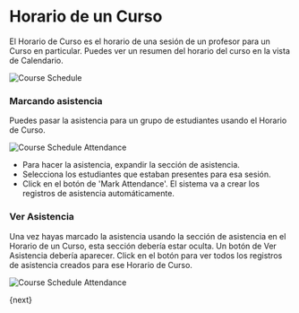 # Horario de un Curso

El Horario de Curso es el horario de una sesión de un profesor para un Curso en particular.
Puedes ver un resumen del horario del curso en la vista de Calendario.

<img class="screenshot" alt="Course Schedule" src="/docs/assets/img/education/schedule/course-schedule.png">

### Marcando asistencia

Puedes pasar la asistencia para un grupo de estudiantes usando el Horario de Curso.

<img class="screenshot" alt="Course Schedule Attendance" src="/docs/assets/img/education/schedule/course-schedule-att.png">

- Para hacer la asistencia, expandir la sección de asistencia.
- Selecciona los estudiantes que estaban presentes para esa sesión.
- Click en el botón de 'Mark Attendance'. El sistema va a crear los registros de asistencia automáticamente.

### Ver Asistencia

Una vez hayas marcado la asistencia usando la sección de asistencia en el Horario de un Curso, esta sección debería estar oculta.
Un botón de Ver Asistencia debería aparecer. Click en el botón para ver todos los registros de asistencia creados para ese Horario de Curso.

<img class="screenshot" alt="Course Schedule Attendance" src="/docs/assets/img/education/schedule/course-schedule-att-1.png">

{next}
